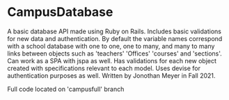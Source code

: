 # CampusDatabase
A basic database API made using Ruby on Rails. Includes basic validations for new data and authentication. By default the variable names correspond with a school database with one to one, one to many, and many to many links between objects such as 'teachers' 'Offices' 'courses' and 'sections'. Can work as a SPA with jspa as well. Has validations for each new object created with specifications relevant to each model. Uses devise for authentication purposes as well. Written by Jonothan Meyer in Fall 2021. 

Full code located on 'campusfull' branch
